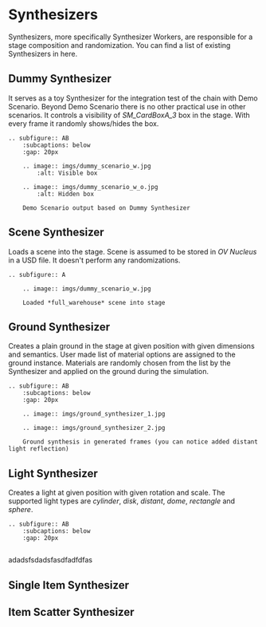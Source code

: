 # Synthesizers

Synthesizers, more specifically Synthesizer Workers, are responsible for a stage composition and randomization.
You can find a list of existing Synthesizers in here.

## Dummy Synthesizer

It serves as a toy Synthesizer for the integration test of the chain with Demo Scenario. Beyond Demo Scenario there is
no other practical use in other scenarios. It controls a visibility of *SM_CardBoxA_3* box in the stage. With every
frame it randomly shows/hides the box.

```{eval-rst}
.. subfigure:: AB
    :subcaptions: below
    :gap: 20px

    .. image:: imgs/dummy_scenario_w.jpg
        :alt: Visible box
    
    .. image:: imgs/dummy_scenario_w_o.jpg
        :alt: Hidden box

    Demo Scenario output based on Dummy Synthesizer
```

## Scene Synthesizer

Loads a scene into the stage. Scene is assumed to be stored in *OV Nucleus* in a USD file. It doesn't perform any
randomizations.

```{eval-rst}
.. subfigure:: A

    .. image:: imgs/dummy_scenario_w.jpg

    Loaded *full_warehouse* scene into stage
```

## Ground Synthesizer

Creates a plain ground in the stage at given position with given dimensions and semantics. User made list of material
options are assigned to the ground instance. Materials are randomly chosen from the list by the Synthesizer and applied on the ground during the simulation.

```{eval-rst}
.. subfigure:: AB
    :subcaptions: below
    :gap: 20px

    .. image:: imgs/ground_synthesizer_1.jpg
    
    .. image:: imgs/ground_synthesizer_2.jpg

    Ground synthesis in generated frames (you can notice added distant light reflection)
```

## Light Synthesizer

Creates a light at given position with given rotation and scale. The supported light types are *cylinder*, *disk*, *distant*, *dome*, *rectangle* and *sphere*.

```{eval-rst}
.. subfigure:: AB
    :subcaptions: below
    :gap: 20px


```
adadsfsdadsfasdfadfdfas
## Single Item Synthesizer

## Item Scatter Synthesizer
